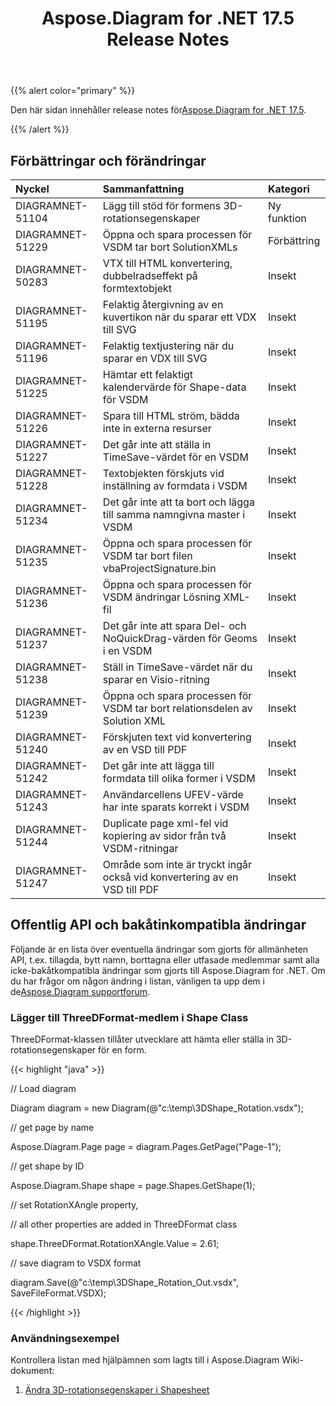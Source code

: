 ﻿---
title: Aspose.Diagram for .NET 17.5 Release Notes
type: docs
weight: 80
url: /sv/net/aspose-diagram-for-net-17-5-release-notes/
---
{{% alert color="primary" %}} 

 Den här sidan innehåller release notes för[Aspose.Diagram for .NET 17.5](https://www.nuget.org/packages/Aspose.Diagram/17.5.0).

{{% /alert %}} 
## **Förbättringar och förändringar**

|**Nyckel**|**Sammanfattning**|**Kategori**|
|:- |:- |:- |
|DIAGRAMNET-51104|Lägg till stöd för formens 3D-rotationsegenskaper|Ny funktion|
|DIAGRAMNET-51229|Öppna och spara processen för VSDM tar bort SolutionXMLs|Förbättring|
|DIAGRAMNET-50283|VTX till HTML konvertering, dubbelradseffekt på formtextobjekt|Insekt|
|DIAGRAMNET-51195|Felaktig återgivning av en kuvertikon när du sparar ett VDX till SVG|Insekt|
|DIAGRAMNET-51196|Felaktig textjustering när du sparar en VDX till SVG|Insekt|
|DIAGRAMNET-51225|Hämtar ett felaktigt kalendervärde för Shape-data för VSDM|Insekt|
|DIAGRAMNET-51226|Spara till HTML ström, bädda inte in externa resurser|Insekt|
|DIAGRAMNET-51227|Det går inte att ställa in TimeSave-värdet för en VSDM|Insekt|
|DIAGRAMNET-51228|Textobjekten förskjuts vid inställning av formdata i VSDM|Insekt|
|DIAGRAMNET-51234|Det går inte att ta bort och lägga till samma namngivna master i VSDM|Insekt|
|DIAGRAMNET-51235|Öppna och spara processen för VSDM tar bort filen vbaProjectSignature.bin|Insekt|
|DIAGRAMNET-51236|Öppna och spara processen för VSDM ändringar Lösning XML-fil|Insekt|
|DIAGRAMNET-51237|Det går inte att spara Del- och NoQuickDrag-värden för Geoms i en VSDM|Insekt|
|DIAGRAMNET-51238|Ställ in TimeSave-värdet när du sparar en Visio-ritning|Insekt|
|DIAGRAMNET-51239|Öppna och spara processen för VSDM tar bort relationsdelen av Solution XML|Insekt|
|DIAGRAMNET-51240|Förskjuten text vid konvertering av en VSD till PDF|Insekt|
|DIAGRAMNET-51242|Det går inte att lägga till formdata till olika former i VSDM|Insekt|
|DIAGRAMNET-51243|Användarcellens UFEV-värde har inte sparats korrekt i VSDM|Insekt|
|DIAGRAMNET-51244|Duplicate page xml-fel vid kopiering av sidor från två VSDM-ritningar|Insekt|
|DIAGRAMNET-51247|Område som inte är tryckt ingår också vid konvertering av en VSD till PDF|Insekt|
## **Offentlig API och bakåtinkompatibla ändringar**
Följande är en lista över eventuella ändringar som gjorts för allmänheten API, t.ex. tillagda, bytt namn, borttagna eller utfasade medlemmar samt alla icke-bakåtkompatibla ändringar som gjorts till Aspose.Diagram for .NET. Om du har frågor om någon ändring i listan, vänligen ta upp dem i de[Aspose.Diagram supportforum](https://forum.aspose.com/c/diagram/17).
### **Lägger till ThreeDFormat-medlem i Shape Class**
ThreeDFormat-klassen tillåter utvecklare att hämta eller ställa in 3D-rotationsegenskaper för en form.

{{< highlight "java" >}}

 // Load diagram

Diagram diagram = new Diagram(@"c:\temp\3DShape_Rotation.vsdx");

// get page by name

Aspose.Diagram.Page page = diagram.Pages.GetPage("Page-1");

// get shape by ID

Aspose.Diagram.Shape shape = page.Shapes.GetShape(1);

// set RotationXAngle property, 

// all other properties are added in ThreeDFormat class

shape.ThreeDFormat.RotationXAngle.Value = 2.61;

// save diagram to VSDX format

diagram.Save(@"c:\temp\3DShape_Rotation_Out.vsdx", SaveFileFormat.VSDX);

{{< /highlight >}}
### **Användningsexempel**
Kontrollera listan med hjälpämnen som lagts till i Aspose.Diagram Wiki-dokument:

1. [Ändra 3D-rotationsegenskaper i Shapesheet](/diagram/sv/net/3d-rotation-effects-in-a-visio-drawing/#id-3drotationeffectsinavisiodrawing-set3drotationpropertiesinshapesheet)
